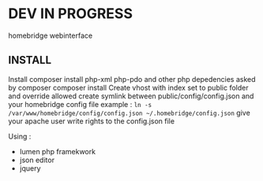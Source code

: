 # DEV IN PROGRESS

homebridge webinterface


## INSTALL
Install composer
install php-xml php-pdo and other php depedencies asked by composer
composer install
Create vhost with index set to public folder and override allowed
create symlink between public/config/config.json and your homebridge config file example :
```ln -s /var/www/homebridge/config/config.json ~/.homebridge/config.json```
give your apache user write rights to the config.json file

Using :
 - lumen php framekwork
 - json editor
 - jquery
